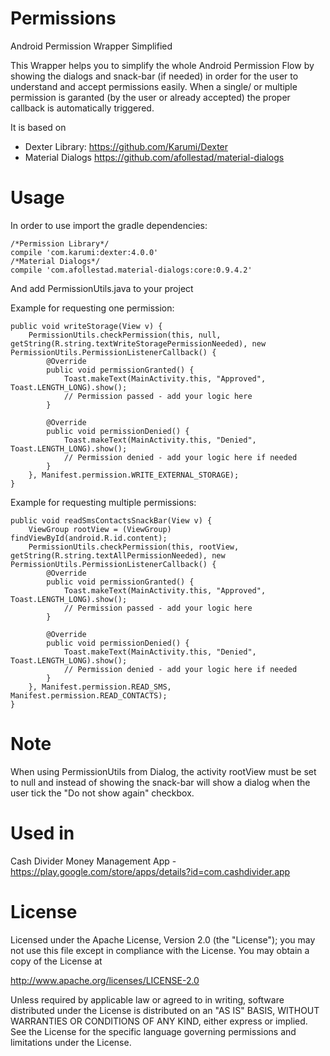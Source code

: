 # Permissions
Android Permission Wrapper Simplified

This Wrapper helps you to simplify the whole Android Permission Flow by showing the dialogs and snack-bar (if needed) in order for the user to understand and accept permissions easily. When a single/ or multiple permission is garanted (by the user or already accepted) the proper callback is automatically triggered.

It is based on 
- Dexter Library: https://github.com/Karumi/Dexter 
- Material Dialogs https://github.com/afollestad/material-dialogs

# Usage

In order to use import the gradle dependencies:

    /*Permission Library*/
    compile 'com.karumi:dexter:4.0.0'
    /*Material Dialogs*/
    compile 'com.afollestad.material-dialogs:core:0.9.4.2'
    
And add PermissionUtils.java to your project


Example for requesting one permission:

    public void writeStorage(View v) {
        PermissionUtils.checkPermission(this, null, getString(R.string.textWriteStoragePermissionNeeded), new PermissionUtils.PermissionListenerCallback() {
            @Override
            public void permissionGranted() {
                Toast.makeText(MainActivity.this, "Approved", Toast.LENGTH_LONG).show();
				// Permission passed - add your logic here
            }

            @Override
            public void permissionDenied() {
                Toast.makeText(MainActivity.this, "Denied", Toast.LENGTH_LONG).show();
				// Permission denied - add your logic here if needed
            }
        }, Manifest.permission.WRITE_EXTERNAL_STORAGE);
    }
    
Example for requesting multiple permissions:


    public void readSmsContactsSnackBar(View v) {
        ViewGroup rootView = (ViewGroup) findViewById(android.R.id.content);
        PermissionUtils.checkPermission(this, rootView, getString(R.string.textAllPermissionNeeded), new PermissionUtils.PermissionListenerCallback() {
            @Override
            public void permissionGranted() {
                Toast.makeText(MainActivity.this, "Approved", Toast.LENGTH_LONG).show();
				// Permission passed - add your logic here
            }

            @Override
            public void permissionDenied() {
                Toast.makeText(MainActivity.this, "Denied", Toast.LENGTH_LONG).show();
			    // Permission denied - add your logic here if needed
            }
        }, Manifest.permission.READ_SMS, Manifest.permission.READ_CONTACTS);
    }

# Note

When using PermissionUtils from Dialog, the activity rootView must be set to null and instead of showing the snack-bar will show a dialog when the user tick the "Do not show again" checkbox.

# Used in

Cash Divider Money Management App - https://play.google.com/store/apps/details?id=com.cashdivider.app

# License

Licensed under the Apache License, Version 2.0 (the "License");
you may not use this file except in compliance with the License.
You may obtain a copy of the License at

   http://www.apache.org/licenses/LICENSE-2.0

Unless required by applicable law or agreed to in writing, software
distributed under the License is distributed on an "AS IS" BASIS,
WITHOUT WARRANTIES OR CONDITIONS OF ANY KIND, either express or implied.
See the License for the specific language governing permissions and
limitations under the License.

